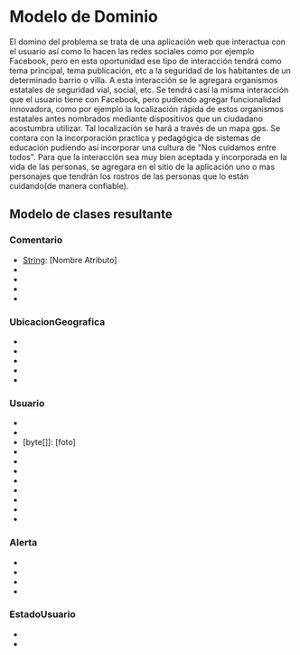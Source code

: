 Modelo de Dominio
=================

El domino del problema se trata de una aplicación web que interactua con el usuario así
como lo hacen las redes sociales como por ejemplo Facebook, pero en esta oportunidad 
ese tipo de interacción tendrá como tema principal, tema publicación, etc a la 
seguridad de los habitantes de un determinado barrio o villa. A esta interacción se 
le agregara organismos estatales de seguridad vial, social, etc. Se tendrá casi la 
misma interacción que el usuario tiene con Facebook, pero pudiendo agregar funcionalidad
innovadora, como por ejemplo la localización rápida de estos organismos estatales
antes nombrados mediante dispositivos que un ciudadano acostumbra utilizar. Tal 
localización se hará a través de un mapa gps.
Se contara con la incorporación practica y pedagógica de sistemas de educación
pudiendo así incorporar una cultura de "Nos cuidamos entre todos". Para que la
interacción sea muy bien aceptada y incorporada en la vida de las personas, se
agregara en el sitio de la aplicación uno o mas personajes que tendrán los rostros
de las personas que lo están cuidando(de manera confiable).


## Modelo de clases resultante

### Comentario ###
- [String]: [Nombre Atributo]
- [Date]: 	[date]
- [Usuario]:[usuario]
- [Alerta]: [alerta]
- [String]: [nivelDeAlerta]

### UbicacionGeografica ###
- [String]: [ciudad]
- [String]: [barrio]
- [String]: [calle]
- [String]: [latitud]
- [String]: [longitud]

### Usuario ###
- [String]: [nombre]
- [String]: [password]
- [byte[]]: [foto]
- [String]: [email]
- [String]: [telefono]
- [String]: [celular]
- [Lista de EstadoUsuario]: [estados]
- [Lista de Alerta]: [alertas]
- [Lista de Comentario]: [comentariosResividos]
- [Lista de Comentario]: [comentariosEnviados]
- [Lista de UbicacionGeografica]: [comentariosEnviados]

### Alerta ###
- [Lista de String]: [recibidoresDeAlerta]
- [Date]: 	[date]
- [Usuario]:[usuario]
- [UbicacionGeografica]: [ubicacionGeografica]

### EstadoUsuario ###
- [String]: [nombre]
- [bool]: [activado]

